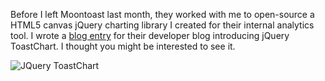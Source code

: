 Before I left Moontoast last month, they worked with me to open-source a HTML5 canvas jQuery charting library I created for their internal analytics tool. I wrote a [blog entry](http://alphabase.moontoast.com/blog/2012/12/off-the-charts/) for their developer blog introducing jQuery ToastChart. I thought you might be interested to see it.

<!-- more -->

![JQuery ToastChart](/images/blog/charts2.png)